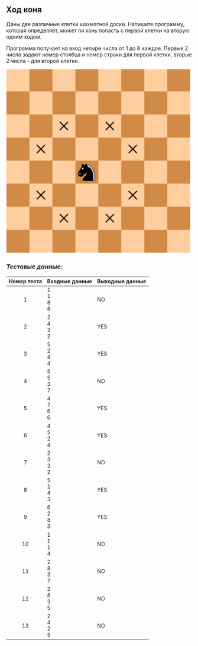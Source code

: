 ## Ход коня

Даны две различные клетки шахматной доски. Напишите программу, которая определяет, может ли конь попасть с первой клетки на вторую одним ходом.

Программа получает на вход четыре числа от 1 до 8 каждое. Первые 2 числа задают номер столбца и номер строки для первой клетки, вторые 2 числа - для второй клетки.

<img src="/img/problem5.1.7.png" alt="Ход коня" width="500">

<br>

### *Тестовые данные:*

| Номер теста | Входные данные   | Выходные данные |
|:-----------:|------------------|-----------------|
|      1      | 1<br>1<br>8<br>8 | NO              |
|      2      | 2<br>4<br>3<br>2 | YES             |
|      3      | 5<br>2<br>4<br>4 | YES             |
|      4      | 5<br>5<br>3<br>7 | NO              |
|      5      | 4<br>7<br>6<br>6 | YES             |
|      6      | 4<br>5<br>2<br>4 | YES             |
|      7      | 2<br>3<br>3<br>2 | NO              |
|      8      | 5<br>1<br>4<br>3 | YES             |
|      9      | 6<br>2<br>8<br>3 | YES             |
|     10      | 1<br>1<br>1<br>4 | NO              |
|     11      | 2<br>8<br>3<br>7 | NO              |
|     12      | 2<br>8<br>3<br>5 | NO              |
|     13      | 2<br>4<br>2<br>5 | NO              |